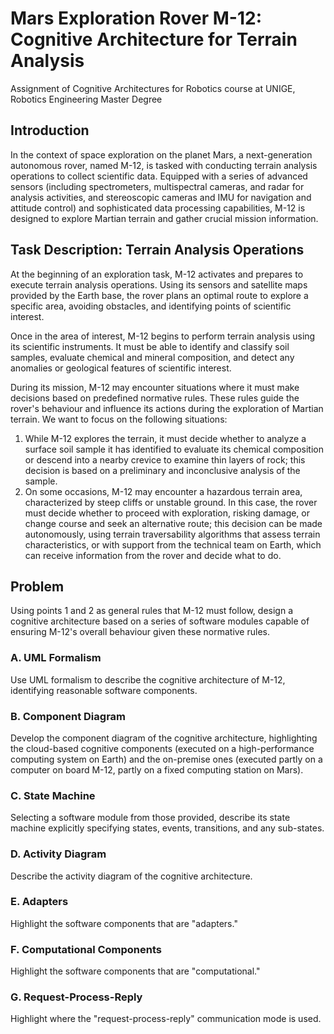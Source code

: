 # Mars Exploration Rover M-12: Cognitive Architecture for Terrain Analysis
Assignment of Cognitive Architectures for Robotics course at UNIGE, Robotics Engineering Master Degree

## Introduction

In the context of space exploration on the planet Mars, a next-generation autonomous rover, named M-12, is tasked with conducting terrain analysis operations to collect scientific data. Equipped with a series of advanced sensors (including spectrometers, multispectral cameras, and radar for analysis activities, and stereoscopic cameras and IMU for navigation and attitude control) and sophisticated data processing capabilities, M-12 is designed to explore Martian terrain and gather crucial mission information.

## Task Description: Terrain Analysis Operations

At the beginning of an exploration task, M-12 activates and prepares to execute terrain analysis operations. Using its sensors and satellite maps provided by the Earth base, the rover plans an optimal route to explore a specific area, avoiding obstacles, and identifying points of scientific interest.

Once in the area of interest, M-12 begins to perform terrain analysis using its scientific instruments. It must be able to identify and classify soil samples, evaluate chemical and mineral composition, and detect any anomalies or geological features of scientific interest.

During its mission, M-12 may encounter situations where it must make decisions based on predefined normative rules. These rules guide the rover's behaviour and influence its actions during the exploration of Martian terrain. We want to focus on the following situations:

1. While M-12 explores the terrain, it must decide whether to analyze a surface soil sample it has identified to evaluate its chemical composition or descend into a nearby crevice to examine thin layers of rock; this decision is based on a preliminary and inconclusive analysis of the sample.
2. On some occasions, M-12 may encounter a hazardous terrain area, characterized by steep cliffs or unstable ground. In this case, the rover must decide whether to proceed with exploration, risking damage, or change course and seek an alternative route; this decision can be made autonomously, using terrain traversability algorithms that assess terrain characteristics, or with support from the technical team on Earth, which can receive information from the rover and decide what to do.

## Problem

Using points 1 and 2 as general rules that M-12 must follow, design a cognitive architecture based on a series of software modules capable of ensuring M-12's overall behaviour given these normative rules.

### A. UML Formalism

Use UML formalism to describe the cognitive architecture of M-12, identifying reasonable software components.

### B. Component Diagram

Develop the component diagram of the cognitive architecture, highlighting the cloud-based cognitive components (executed on a high-performance computing system on Earth) and the on-premise ones (executed partly on a computer on board M-12, partly on a fixed computing station on Mars).

### C. State Machine

Selecting a software module from those provided, describe its state machine explicitly specifying states, events, transitions, and any sub-states.

### D. Activity Diagram

Describe the activity diagram of the cognitive architecture.

### E. Adapters

Highlight the software components that are "adapters."

### F. Computational Components

Highlight the software components that are "computational."

### G. Request-Process-Reply

Highlight where the "request-process-reply" communication mode is used.


